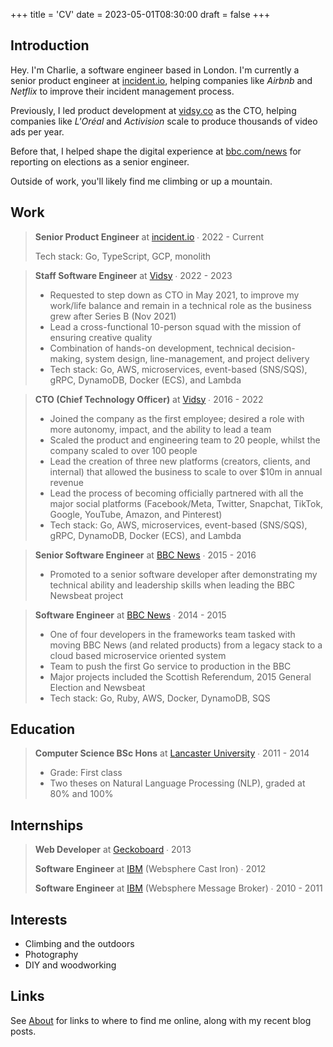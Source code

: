 +++
title = 'CV'
date = 2023-05-01T08:30:00
draft = false
+++

## Introduction

<!-- NOTE: Copy section from themes/tempest/layouts/_default/home.html and content/_index.md. -->

Hey. I'm Charlie, a software engineer based in London. I'm currently a senior product engineer at
[incident.io](https://incident.io), helping companies like <em>Airbnb</em> and <em>Netflix</em> to
improve their incident management process.

Previously, I led product development at [vidsy.co](https://vidsy.co) as the CTO, helping companies
like _L'Oréal_ and _Activision_ scale to produce thousands of video ads per year.

Before that, I helped shape the digital experience at [bbc.com/news](https://bbc.co.uk/news) for
reporting on elections as a senior engineer.

Outside of work, you'll likely find me climbing or up a mountain.

## Work

> **Senior Product Engineer** at [incident.io](https://www.linkedin.com/company/incident-io) ∙ 2022 - Current
>
> Tech stack: Go, TypeScript, GCP, monolith

> **Staff Software Engineer** at [Vidsy](https://www.linkedin.com/company/vidsy) ∙ 2022 - 2023
>
> - Requested to step down as CTO in May 2021, to improve my work/life balance and remain in a technical role as the business grew after Series B (Nov 2021)
> - Lead a cross-functional 10-person squad with the mission of ensuring creative quality
> - Combination of hands-on development, technical decision-making, system design, line-management, and project delivery
> - Tech stack: Go, AWS, microservices, event-based (SNS/SQS), gRPC, DynamoDB, Docker (ECS), and Lambda

> **CTO (Chief Technology Officer)** at [Vidsy](https://www.linkedin.com/company/vidsy) ∙ 2016 - 2022
>
> - Joined the company as the first employee; desired a role with more autonomy, impact, and the ability to lead a team
> - Scaled the product and engineering team to 20 people, whilst the company scaled to over 100 people
> - Lead the creation of three new platforms (creators, clients, and internal) that allowed the business to scale to over $10m in annual revenue
> - Lead the process of becoming officially partnered with all the major social platforms (Facebook/Meta, Twitter, Snapchat, TikTok, Google, YouTube, Amazon, and Pinterest)
> - Tech stack: Go, AWS, microservices, event-based (SNS/SQS), gRPC, DynamoDB, Docker (ECS), and Lambda

> **Senior Software Engineer** at [BBC News](https://www.linkedin.com/company/bbc-news) ∙ 2015 - 2016
>
> - Promoted to a senior software developer after demonstrating my technical ability and leadership skills when leading the BBC Newsbeat project

> **Software Engineer** at [BBC News](https://www.linkedin.com/company/bbc-news) ∙ 2014 - 2015
>
> - One of four developers in the frameworks team tasked with moving BBC News (and related products) from a legacy stack to a cloud based microservice oriented system
> - Team to push the first Go service to production in the BBC
> - Major projects included the Scottish Referendum, 2015 General Election and Newsbeat
> - Tech stack: Go, Ruby, AWS, Docker, DynamoDB, SQS

## Education

> **Computer Science BSc Hons** at [Lancaster University](https://www.linkedin.com/school/lancaster-university) ∙ 2011 - 2014
>
> - Grade: First class
> - Two theses on Natural Language Processing (NLP), graded at 80% and 100%

## Internships

> **Web Developer** at [Geckoboard](https://www.linkedin.com/company/geckoboard) ∙ 2013
>
> **Software Engineer** at [IBM](https://www.linkedin.com/company/ibm) (Websphere Cast Iron) ∙ 2012
>
> **Software Engineer** at [IBM](https://www.linkedin.com/company/ibm) (Websphere Message Broker) ∙ 2010 - 2011

## Interests

- Climbing and the outdoors
- Photography
- DIY and woodworking

## Links

See [About](/) for links to where to find me online, along with my recent blog posts.
